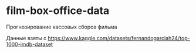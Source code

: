 # film-box-office-data
Прогнозирование кассовых сборов фильма
 
Данные взяты с https://www.kaggle.com/datasets/fernandogarciah24/top-1000-imdb-dataset 
